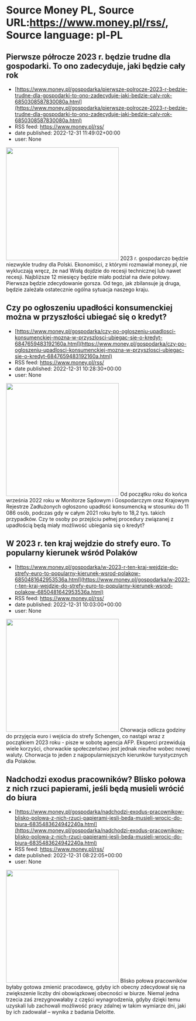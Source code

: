 # Source Money PL, Source URL:https://www.money.pl/rss/, Source language: pl-PL

## Pierwsze półrocze 2023 r. będzie trudne dla gospodarki. To ono zadecyduje, jaki będzie cały rok
 - [https://www.money.pl/gospodarka/pierwsze-polrocze-2023-r-bedzie-trudne-dla-gospodarki-to-ono-zadecyduje-jaki-bedzie-caly-rok-6850308587830080a.html](https://www.money.pl/gospodarka/pierwsze-polrocze-2023-r-bedzie-trudne-dla-gospodarki-to-ono-zadecyduje-jaki-bedzie-caly-rok-6850308587830080a.html)
 - RSS feed: https://www.money.pl/rss/
 - date published: 2022-12-31 11:49:02+00:00
 - user: None

<img src="https://i.wpimg.pl/308x/filerepo.grupawp.pl/api/v1/display/embed/fa03c2a5-7b02-4f2f-a280-ddf9f8b8fe2a" width="308" /> 2023 r. gospodarczo będzie niezwykle trudny dla Polski. Ekonomiści, z którymi rozmawiał money.pl, nie wykluczają wręcz, że nad Wisłą dojdzie do recesji technicznej lub nawet recesji. Najbliższe 12 miesięcy będzie miało podział na dwie połowy. Pierwsza będzie zdecydowanie gorsza. Od tego, jak zbilansuje ją druga, będzie zależała ostatecznie ogólna sytuacja naszego kraju.

## Czy po ogłoszeniu upadłości konsumenckiej można w przyszłości ubiegać się o kredyt?
 - [https://www.money.pl/gospodarka/czy-po-ogloszeniu-upadlosci-konsumenckiej-mozna-w-przyszlosci-ubiegac-sie-o-kredyt-6847659483192160a.html](https://www.money.pl/gospodarka/czy-po-ogloszeniu-upadlosci-konsumenckiej-mozna-w-przyszlosci-ubiegac-sie-o-kredyt-6847659483192160a.html)
 - RSS feed: https://www.money.pl/rss/
 - date published: 2022-12-31 10:28:30+00:00
 - user: None

<img src="https://i.wpimg.pl/308x/filerepo.grupawp.pl/api/v1/display/embed/92927ad7-7d9c-4345-aa80-6a184ceec6bc" width="308" /> Od początku roku do końca września 2022 roku w Monitorze Sądowym i Gospodarczym oraz Krajowym Rejestrze Zadłużonych ogłoszono upadłość konsumencką w stosunku do 11 086 osób, podczas gdy w całym 2021 roku było to 18,2 tys. takich przypadków. Czy te osoby po przejściu pełnej procedury związanej z upadłością będą miały możliwość ubiegania się o kredyt?

## W 2023 r. ten kraj wejdzie do strefy euro. To popularny kierunek wśród Polaków
 - [https://www.money.pl/gospodarka/w-2023-r-ten-kraj-wejdzie-do-strefy-euro-to-popularny-kierunek-wsrod-polakow-6850481642953536a.html](https://www.money.pl/gospodarka/w-2023-r-ten-kraj-wejdzie-do-strefy-euro-to-popularny-kierunek-wsrod-polakow-6850481642953536a.html)
 - RSS feed: https://www.money.pl/rss/
 - date published: 2022-12-31 10:03:00+00:00
 - user: None

<img src="https://i.wpimg.pl/308x/filerepo.grupawp.pl/api/v1/display/embed/5346e55d-6cf5-40ff-a7b1-2ce58ffa5732" width="308" /> Chorwacja odlicza godziny do przyjęcia euro i wejścia do strefy Schengen, co nastąpi wraz z początkiem 2023 roku - pisze w sobotę agencja AFP. Eksperci przewidują wiele korzyści, chorwackie społeczeństwo jest jednak nieufne wobec nowej waluty. Chorwacja to jeden z najpopularniejszych kierunków turystycznych dla Polaków.

## Nadchodzi exodus pracowników? Blisko połowa z nich rzuci papierami, jeśli będą musieli wrócić do biura
 - [https://www.money.pl/gospodarka/nadchodzi-exodus-pracownikow-blisko-polowa-z-nich-rzuci-papierami-jesli-beda-musieli-wrocic-do-biura-6835483624942240a.html](https://www.money.pl/gospodarka/nadchodzi-exodus-pracownikow-blisko-polowa-z-nich-rzuci-papierami-jesli-beda-musieli-wrocic-do-biura-6835483624942240a.html)
 - RSS feed: https://www.money.pl/rss/
 - date published: 2022-12-31 08:22:05+00:00
 - user: None

<img src="https://i.wpimg.pl/308x/filerepo.grupawp.pl/api/v1/display/embed/250a1684-c235-4bc8-90ec-5f5950265e0b" width="308" /> Blisko połowa pracowników byłaby gotowa zmienić pracodawcę, gdyby ich obecny zdecydował się na zwiększenie liczby dni obowiązkowej obecności w biurze. Niemal jedna trzecia zaś zrezygnowałaby z części wynagrodzenia, gdyby dzięki temu uzyskali lub zachowali możliwość pracy zdalnej w takim wymiarze dni, jaki by ich zadowalał – wynika z badania Deloitte.
